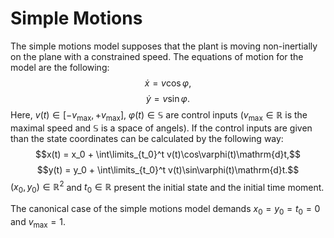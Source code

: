 # Simple Motions 

The simple motions model supposes that the plant is moving non-inertially on the plane with a constrained speed. The equations of motion for the model are the following:
$$\dot{x} = v\cos\varphi,$$
$$\dot{y} = v\sin\varphi.$$
Here, $v(t) \in [-v_{\max}, +v_{\max}]$, $\varphi(t) \in \mathbb{S}$ are control inputs ($v_{\max} \in \mathbb{R}$ is the maximal speed and $\mathbb{S}$ is a space of angels). If the control inputs are given than the state coordinates can be calculated by the following way:
$$x(t) = x_0 + \int\limits_{t_0}^t v(t)\cos\varphi(t)\mathrm{d}t,$$
$$y(t) = y_0 + \int\limits_{t_0}^t v(t)\sin\varphi(t)\mathrm{d}t.$$
$(x_0, y_0) \in \mathbb{R}^2$ and $t_0 \in \mathbb{R}$ present the initial state and the initial time moment.

The canonical case of the simple motions model demands $x_0 = y_0 = t_0 = 0$ and $v_{\max} = 1$.
